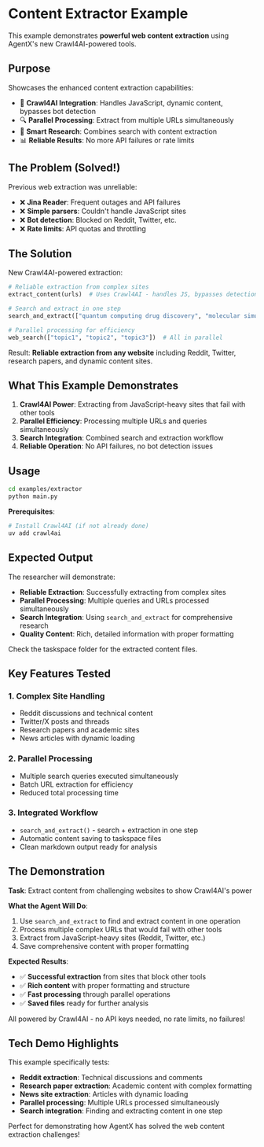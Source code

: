 # Content Extractor Example

This example demonstrates **powerful web content extraction** using AgentX's new Crawl4AI-powered tools.

## Purpose

Showcases the enhanced content extraction capabilities:

- 🚀 **Crawl4AI Integration**: Handles JavaScript, dynamic content, bypasses bot detection
- 🔍 **Parallel Processing**: Extract from multiple URLs simultaneously
- 🧠 **Smart Research**: Combines search with content extraction
- 📊 **Reliable Results**: No more API failures or rate limits

## The Problem (Solved!)

Previous web extraction was unreliable:

- ❌ **Jina Reader**: Frequent outages and API failures
- ❌ **Simple parsers**: Couldn't handle JavaScript sites
- ❌ **Bot detection**: Blocked on Reddit, Twitter, etc.
- ❌ **Rate limits**: API quotas and throttling

## The Solution

New Crawl4AI-powered extraction:

```python
# Reliable extraction from complex sites
extract_content(urls)  # Uses Crawl4AI - handles JS, bypasses detection

# Search and extract in one step
search_and_extract(["quantum computing drug discovery", "molecular simulation"])

# Parallel processing for efficiency
web_search(["topic1", "topic2", "topic3"])  # All in parallel
```

Result: **Reliable extraction from any website** including Reddit, Twitter, research papers, and dynamic content sites.

## What This Example Demonstrates

1. **Crawl4AI Power**: Extracting from JavaScript-heavy sites that fail with other tools
2. **Parallel Efficiency**: Processing multiple URLs and queries simultaneously
3. **Search Integration**: Combined search and extraction workflow
4. **Reliable Operation**: No API failures, no bot detection issues

## Usage

```bash
cd examples/extractor
python main.py
```

**Prerequisites**:

```bash
# Install Crawl4AI (if not already done)
uv add crawl4ai
```

## Expected Output

The researcher will demonstrate:

- **Reliable Extraction**: Successfully extracting from complex sites
- **Parallel Processing**: Multiple queries and URLs processed simultaneously
- **Search Integration**: Using `search_and_extract` for comprehensive research
- **Quality Content**: Rich, detailed information with proper formatting

Check the taskspace folder for the extracted content files.

## Key Features Tested

### 1. **Complex Site Handling**

- Reddit discussions and technical content
- Twitter/X posts and threads
- Research papers and academic sites
- News articles with dynamic loading

### 2. **Parallel Processing**

- Multiple search queries executed simultaneously
- Batch URL extraction for efficiency
- Reduced total processing time

### 3. **Integrated Workflow**

- `search_and_extract()` - search + extraction in one step
- Automatic content saving to taskspace files
- Clean markdown output ready for analysis

## The Demonstration

**Task**: Extract content from challenging websites to show Crawl4AI's power

**What the Agent Will Do**:

1. Use `search_and_extract` to find and extract content in one operation
2. Process multiple complex URLs that would fail with other tools
3. Extract from JavaScript-heavy sites (Reddit, Twitter, etc.)
4. Save comprehensive content with proper formatting

**Expected Results**:

- ✅ **Successful extraction** from sites that block other tools
- ✅ **Rich content** with proper formatting and structure
- ✅ **Fast processing** through parallel operations
- ✅ **Saved files** ready for further analysis

All powered by Crawl4AI - no API keys needed, no rate limits, no failures!

## Tech Demo Highlights

This example specifically tests:

- **Reddit extraction**: Technical discussions and comments
- **Research paper extraction**: Academic content with complex formatting
- **News site extraction**: Articles with dynamic loading
- **Parallel processing**: Multiple URLs processed simultaneously
- **Search integration**: Finding and extracting content in one step

Perfect for demonstrating how AgentX has solved the web content extraction challenges!
